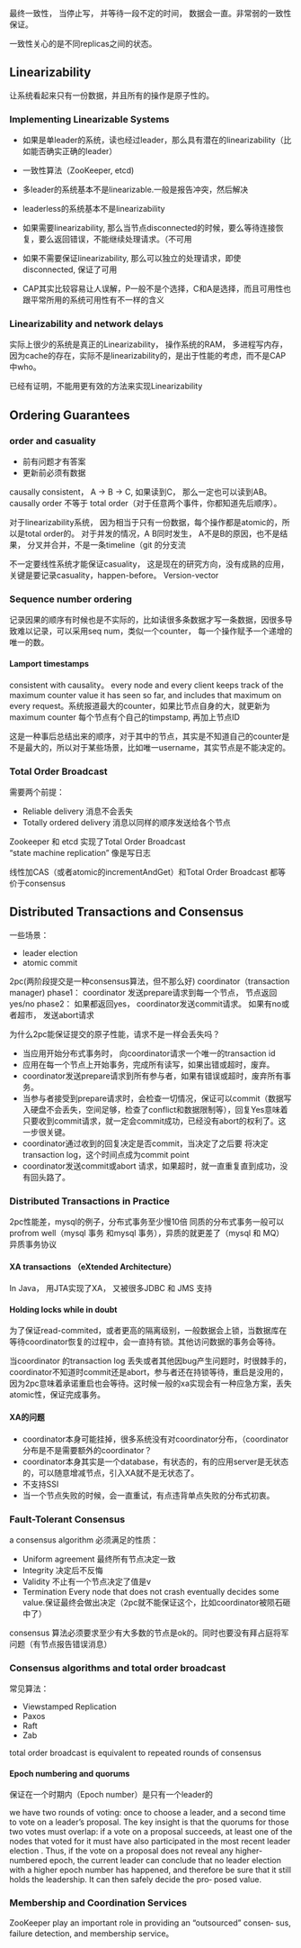
最终一致性， 当停止写， 并等待一段不定的时间， 数据会一直。非常弱的一致性保证。

一致性关心的是不同replicas之间的状态。

## Linearizability
让系统看起来只有一份数据，并且所有的操作是原子性的。

### Implementing Linearizable Systems
- 如果是单leader的系统，读也经过leader，那么具有潜在的linearizability（比如能否确实正确的leader）
- 一致性算法（ZooKeeper, etcd) 
- 多leader的系统基本不是linearizable.一般是报告冲突，然后解决
- leaderless的系统基本不是linearizability

- 如果需要linearizability, 那么当节点disconnected的时候，要么等待连接恢复，要么返回错误，不能继续处理请求。（不可用
- 如果不需要保证linearizability, 那么可以独立的处理请求，即使disconnected, 保证了可用
- CAP其实比较容易让人误解，P一般不是个选择，C和A是选择，而且可用性也跟平常所用的系统可用性有不一样的含义

### Linearizability and network delays
实际上很少的系统是真正的Linearizability， 操作系统的RAM， 多进程写内存， 因为cache的存在，实际不是linearizability的，是出于性能的考虑，而不是CAP中who。

已经有证明，不能用更有效的方法来实现Linearizability

## Ordering Guarantees

### order and casuality
- 前有问题才有答案
- 更新前必须有数据

causally consistent， A -> B -> C, 如果读到C， 那么一定也可以读到AB。causally order 不等于 total order（对于任意两个事件，你都知道先后顺序）。

对于linearizability系统， 因为相当于只有一份数据，每个操作都是atomic的，所以是total order的。
对于并发的情况，A B同时发生， A不是B的原因，也不是结果， 分叉并合并，不是一条timeline（git 的分支流

不一定要线性系统才能保证casuality， 这是现在的研究方向，没有成熟的应用，关键是要记录casuality，happen-before。 Version-vector

### Sequence number ordering
记录因果的顺序有时候也是不实际的，比如读很多条数据才写一条数据，因很多导致难以记录，可以采用seq num，类似一个counter， 每一个操作赋予一个递增的唯一的数。

#### Lamport timestamps
consistent with causality。 every node and every client keeps track of the maximum counter value it has seen so far, and includes that maximum on every request。系统报道最大的counter，如果比节点自身的大，就更新为maximum counter
每个节点有个自己的timpstamp, 再加上节点ID

这是一种事后总结出来的顺序，对于其中的节点，其实是不知道自己的counter是不是最大的，所以对于某些场景，比如唯一username，其实节点是不能决定的。

### Total Order Broadcast
需要两个前提：

- Reliable delivery   消息不会丢失
- Totally ordered delivery   消息以同样的顺序发送给各个节点

Zookeeper 和 etcd 实现了Total Order Broadcast  
“state machine replication”
像是写日志

线性加CAS（或者atomic的incrementAndGet）和Total Order Broadcast 都等价于consensus

## Distributed Transactions and Consensus
一些场景：
- leader election
- atomic commit

2pc(两阶段提交是一种consensus算法，但不那么好)
coordinator（transaction manager)
phase1： coordinator 发送prepare请求到每一个节点， 节点返回yes/no
phase2： 如果都返回yes， coordinator发送commit请求。 如果有no或者超市， 发送abort请求

为什么2pc能保证提交的原子性能，请求不是一样会丢失吗？
- 当应用开始分布式事务时， 向coordinator请求一个唯一的transaction id
- 应用在每一个节点上开始事务，完成所有读写，如果出错或超时，废弃。
- coordinator发送prepare请求到所有参与者，如果有错误或超时，废弃所有事务。
- 当参与者接受到prepare请求时，会检查一切情况，保证可以commit（数据写入硬盘不会丢失，空间足够，检查了conflict和数据限制等），回复Yes意味着只要收到commit请求，就一定会commit成功，已经没有abort的权利了。这一步很关键。
- coordinator通过收到的回复决定是否commit，当决定了之后要 将决定transaction log，这个时间点成为commit point
- coordinator发送commit或abort 请求，如果超时，就一直重复直到成功，没有回头路了。

### Distributed Transactions in Practice
2pc性能差，mysql的例子，分布式事务至少慢10倍
同质的分布式事务一般可以profrom well（mysql 事务 和mysql 事务），异质的就更差了（mysql 和 MQ）
异质事务协议

#### XA transactions （eXtended Architecture）
In Java， 用JTA实现了XA， 又被很多JDBC 和 JMS 支持

#### Holding locks while in doubt
为了保证read-commited，或者更高的隔离级别，一般数据会上锁，当数据库在等待coordinator恢复的过程中，会一直持有锁。其他访问数据的事务会等待。

当coordinator 的transaction log 丢失或者其他因bug产生问题时，时很棘手的，coordinator不知道时commit还是abort，参与者还在持锁等待，重启是没用的，因为2pc意味着承诺重启也会等待。这时候一般的xa实现会有一种应急方案，丢失atomic性，保证完成事务。

#### XA的问题
- coordinator本身可能挂掉，很多系统没有对coordinator分布，（coordinator分布是不是需要额外的coordinator？
- coordinator本身其实是一个database，有状态的，有的应用server是无状态的，可以随意增减节点，引入XA就不是无状态了。
- 不支持SSI
- 当一个节点失败的时候，会一直重试，有点违背单点失败的分布式初衷。


### Fault-Tolerant Consensus
a consensus algorithm 必须满足的性质：
- Uniform agreement 最终所有节点决定一致
- Integrity  决定后不反悔
- Validity 不止有一个节点决定了值是v
- Termination   Every node that does not crash eventually decides some value.保证最终会做出决定（2pc就不能保证这个，比如coordinator被陨石砸中了）

 consensus 算法必须要求至少有大多数的节点是ok的。同时也要没有拜占庭将军问题（有节点报告错误消息）

 ### Consensus algorithms and total order broadcast
常见算法：
- Viewstamped Replication
- Paxos
- Raft
- Zab

total order broadcast is equivalent to repeated rounds of consensus

#### Epoch numbering and quorums
保证在一个时期内（Epoch number）是只有一个leader的

we have two rounds of voting: once to choose a leader, and a second time to
vote on a leader’s proposal. The key insight is that the quorums for those two votes
must overlap: if a vote on a proposal succeeds, at least one of the nodes that voted for
it must have also participated in the most recent leader election . Thus, if the
vote on a proposal does not reveal any higher-numbered epoch, the current leader
can conclude that no leader election with a higher epoch number has happened, and
therefore be sure that it still holds the leadership. It can then safely decide the pro‐
posed value.


### Membership and Coordination Services
ZooKeeper play an important role in providing an “outsourced” consen‐
sus, failure detection, and membership service。

